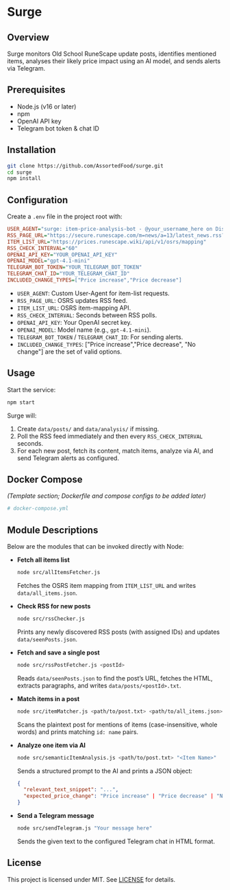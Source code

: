 # Surge

## Overview

Surge monitors Old School RuneScape update posts, identifies mentioned items, analyses their likely price impact using an AI model, and sends alerts via Telegram.

## Prerequisites

* Node.js (v16 or later)
* npm
* OpenAI API key
* Telegram bot token & chat ID

## Installation

```bash
git clone https://github.com/AssortedFood/surge.git
cd surge
npm install
```

## Configuration

Create a `.env` file in the project root with:

```ini
USER_AGENT="surge: item-price-analysis-bot - @your_username_here on Discord"
RSS_PAGE_URL="https://secure.runescape.com/m=news/a=13/latest_news.rss?oldschool=true"
ITEM_LIST_URL="https://prices.runescape.wiki/api/v1/osrs/mapping"
RSS_CHECK_INTERVAL="60"
OPENAI_API_KEY="YOUR_OPENAI_API_KEY"
OPENAI_MODEL="gpt-4.1-mini"
TELEGRAM_BOT_TOKEN="YOUR_TELEGRAM_BOT_TOKEN"
TELEGRAM_CHAT_ID="YOUR_TELEGRAM_CHAT_ID"
INCLUDED_CHANGE_TYPES=["Price increase","Price decrease"]
```

* `USER_AGENT`: Custom User-Agent for item-list requests.
* `RSS_PAGE_URL`: OSRS updates RSS feed.
* `ITEM_LIST_URL`: OSRS item-mapping API.
* `RSS_CHECK_INTERVAL`: Seconds between RSS polls.
* `OPENAI_API_KEY`: Your OpenAI secret key.
* `OPENAI_MODEL`: Model name (e.g., `gpt-4.1-mini`).
* `TELEGRAM_BOT_TOKEN` / `TELEGRAM_CHAT_ID`: For sending alerts.
* `INCLUDED_CHANGE_TYPES`: ["Price increase","Price decrease", "No change"] are the set of valid options.

## Usage

Start the service:

```bash
npm start
```

Surge will:

1. Create `data/posts/` and `data/analysis/` if missing.
2. Poll the RSS feed immediately and then every `RSS_CHECK_INTERVAL` seconds.
3. For each new post, fetch its content, match items, analyze via AI, and send Telegram alerts as configured.

## Docker Compose

*(Template section; Dockerfile and compose configs to be added later)*

```yaml
# docker-compose.yml
```

## Module Descriptions

Below are the modules that can be invoked directly with Node:

* **Fetch all items list**

  ```bash
  node src/allItemsFetcher.js
  ```

  Fetches the OSRS item mapping from `ITEM_LIST_URL` and writes `data/all_items.json`.

* **Check RSS for new posts**

  ```bash
  node src/rssChecker.js
  ```

  Prints any newly discovered RSS posts (with assigned IDs) and updates `data/seenPosts.json`.

* **Fetch and save a single post**

  ```bash
  node src/rssPostFetcher.js <postId>
  ```

  Reads `data/seenPosts.json` to find the post’s URL, fetches the HTML, extracts paragraphs, and writes `data/posts/<postId>.txt`.

* **Match items in a post**

  ```bash
  node src/itemMatcher.js <path/to/post.txt> <path/to/all_items.json>
  ```

  Scans the plaintext post for mentions of items (case-insensitive, whole words) and prints matching `id: name` pairs.

* **Analyze one item via AI**

  ```bash
  node src/semanticItemAnalysis.js <path/to/post.txt> "<Item Name>"
  ```

  Sends a structured prompt to the AI and prints a JSON object:

  ```json
  {
    "relevant_text_snippet": "...",
    "expected_price_change": "Price increase" | "Price decrease" | "No change"
  }
  ```

* **Send a Telegram message**

  ```bash
  node src/sendTelegram.js "Your message here"
  ```

  Sends the given text to the configured Telegram chat in HTML format.

## License

This project is licensed under MIT. See [LICENSE](LICENSE) for details.

